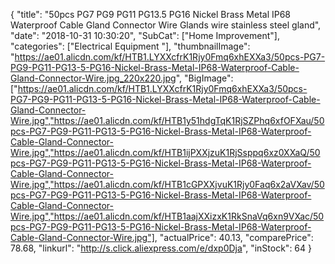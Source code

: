{
	"title": "50pcs PG7 PG9 PG11 PG13.5 PG16 Nickel Brass Metal IP68 Waterproof Cable Gland Connector Wire Glands wire stainless steel gland",
	"date": "2018-10-31 10:30:20",
	"SubCat": ["Home Improvement"],
	"categories": ["Electrical Equipment "],
	"thumbnailImage": "https://ae01.alicdn.com/kf/HTB1.LYXXcfrK1Rjy0Fmq6xhEXXa3/50pcs-PG7-PG9-PG11-PG13-5-PG16-Nickel-Brass-Metal-IP68-Waterproof-Cable-Gland-Connector-Wire.jpg_220x220.jpg",
	"BigImage": ["https://ae01.alicdn.com/kf/HTB1.LYXXcfrK1Rjy0Fmq6xhEXXa3/50pcs-PG7-PG9-PG11-PG13-5-PG16-Nickel-Brass-Metal-IP68-Waterproof-Cable-Gland-Connector-Wire.jpg","https://ae01.alicdn.com/kf/HTB1y51hdgTqK1RjSZPhq6xfOFXau/50pcs-PG7-PG9-PG11-PG13-5-PG16-Nickel-Brass-Metal-IP68-Waterproof-Cable-Gland-Connector-Wire.jpg","https://ae01.alicdn.com/kf/HTB1ijPXXjzuK1RjSsppq6xz0XXaQ/50pcs-PG7-PG9-PG11-PG13-5-PG16-Nickel-Brass-Metal-IP68-Waterproof-Cable-Gland-Connector-Wire.jpg","https://ae01.alicdn.com/kf/HTB1cGPXXjvuK1Rjy0Faq6x2aVXav/50pcs-PG7-PG9-PG11-PG13-5-PG16-Nickel-Brass-Metal-IP68-Waterproof-Cable-Gland-Connector-Wire.jpg","https://ae01.alicdn.com/kf/HTB1aajXXizxK1RkSnaVq6xn9VXac/50pcs-PG7-PG9-PG11-PG13-5-PG16-Nickel-Brass-Metal-IP68-Waterproof-Cable-Gland-Connector-Wire.jpg"],
	"actualPrice": 40.13,
	"comparePrice": 78.68,
	"linkurl": "http://s.click.aliexpress.com/e/dxp0Dja",
	"inStock": 64
}
